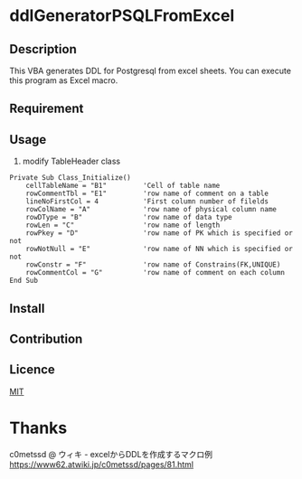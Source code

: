 ddlGeneratorPSQLFromExcel
====

## Description
This VBA generates DDL for Postgresql from excel sheets.
You can execute this program as Excel macro.

## Requirement

## Usage
1. modify TableHeader class

```vbs
Private Sub Class_Initialize()
    cellTableName = "B1"         'Cell of table name
    rowCommentTbl = "E1"         'row name of comment on a table
    lineNoFirstCol = 4           'First column number of filelds
    rowColName = "A"             'row name of physical column name
    rowDType = "B"               'row name of data type
    rowLen = "C"                 'row name of length
    rowPkey = "D"                'row name of PK which is specified or not
    rowNotNull = "E"             'row name of NN which is specified or not
    rowConstr = "F"              'row name of Constrains(FK,UNIQUE)
    rowCommentCol = "G"          'row name of comment on each column
End Sub
```

## Install

## Contribution

## Licence

[MIT](https://github.com/tcnksm/tool/blob/master/LICENCE)

# Thanks
c0metssd @ ウィキ - excelからDDLを作成するマクロ例
https://www62.atwiki.jp/c0metssd/pages/81.html